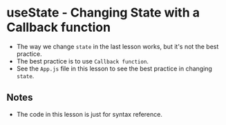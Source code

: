 # useState - Changing State with a Callback function
- The way we change ```state``` in the last lesson works, but it's not the best practice.
- The best practice is to use ```Callback function```.
- See the ```App.js``` file in this lesson to see the best practice in changing ```state```.

## Notes
- The code in this lesson is just for syntax reference.